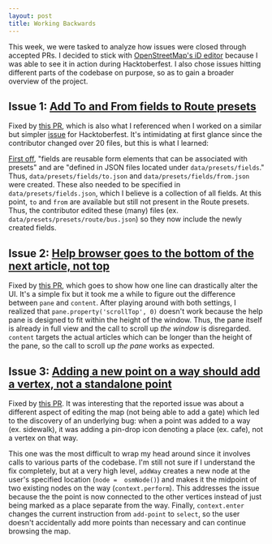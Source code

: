 ```yaml
---
layout: post
title: Working Backwards
---
```


This week, we were tasked to analyze how issues were closed through accepted PRs. I decided to stick with [OpenStreetMap's iD editor](https://github.com/openstreetmap/iD) because I was able to see it in action during Hacktoberfest. I also chose issues hitting different parts of the codebase on purpose, so as to gain a broader overview of the project.

## Issue 1: [Add To and From fields to Route presets](https://github.com/openstreetmap/iD/issues/5408)
Fixed by [this PR](https://github.com/openstreetmap/iD/pull/5410), which is also what I referenced when I worked on a similar but simpler [issue](https://github.com/openstreetmap/iD/issues/5419) for Hacktoberfest. It's intimidating at first glance since the contributor changed over 20 files, but this is what I learned:

[First off](https://github.com/openstreetmap/iD/tree/master/data/presets#fields), "fields are reusable form elements that can be associated with presets" and are "defined in JSON files located under `data/presets/fields`." Thus, `data/presets/fields/to.json` and `data/presets/fields/from.json` were created. These also needed to be specified in `data/presets/fields.json`, which I believe is a collection of all fields. At this point, `to` and `from` are available but still not present in the Route presets. Thus, the contributor edited these (many) files (ex. `data/presets/presets/route/bus.json`) so they now include the newly created fields.


## Issue 2: [Help browser goes to the bottom of the next article, not top](https://github.com/openstreetmap/iD/issues/5439)
Fixed by [this PR](https://github.com/openstreetmap/iD/pull/5441), which goes to show how one line can drastically alter the UI. It's a simple fix but it took me a while to figure out the difference between `pane` and `content`. After playing around with both settings, I realized that `pane.property('scrollTop', 0)` doesn't work because the help pane is designed to fit within the height of the window. Thus, the pane itself is already in full view and the call to scroll up _the window_ is disregarded. `content` targets the actual articles which can be longer than the height of the pane, so the call to scroll up _the pane_ works as expected.


## Issue 3: [Adding a new point on a way should add a vertex, not a standalone point](https://github.com/openstreetmap/iD/issues/5409)
Fixed by [this PR](https://github.com/openstreetmap/iD/pull/5413). It was interesting that the reported issue was about a different aspect of editing the map (not being able to add a gate) which led to the discovery of an underlying bug: when a point was added to a way (ex. sidewalk), it was adding a pin-drop icon denoting a place (ex. cafe), not a vertex on that way.

This one was the most difficult to wrap my head around since it involves calls to various parts of the codebase. I'm still not sure if I understand the fix completely, but at a very high level, `addWay` creates a new node at the user's specified location (`node =  osmNode()`) and makes it the midpoint of two existing nodes on the way (`context.perform`). This addresses the issue because the the point is now connected to the other vertices instead of just being marked as a place separate from the way. Finally, `context.enter` changes the current instruction from `add-point` to `select`, so the user doesn't accidentally add more points than necessary and can continue browsing the map.
